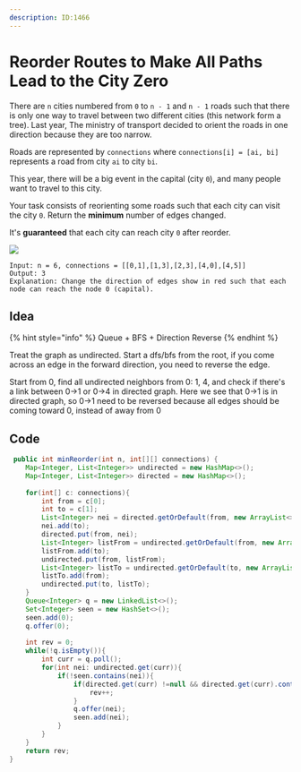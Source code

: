 ```yaml
---
description: ID:1466
---
```


# Reorder Routes to Make All Paths Lead to the City Zero

There are `n` cities numbered from `0` to `n - 1` and `n - 1` roads such that there is only one way to travel between two different cities (this network form a tree). Last year, The ministry of transport decided to orient the roads in one direction because they are too narrow.

Roads are represented by `connections` where `connections[i] = [ai, bi]` represents a road from city `ai` to city `bi`.

This year, there will be a big event in the capital (city `0`), and many people want to travel to this city.

Your task consists of reorienting some roads such that each city can visit the city `0`. Return the **minimum** number of edges changed.

It's **guaranteed** that each city can reach city `0` after reorder.

![](https://assets.leetcode.com/uploads/2020/05/13/sample\_1\_1819.png)

```
Input: n = 6, connections = [[0,1],[1,3],[2,3],[4,0],[4,5]]
Output: 3
Explanation: Change the direction of edges show in red such that each node can reach the node 0 (capital).
```

## Idea

{% hint style="info" %}
Queue + BFS + Direction Reverse
{% endhint %}

Treat the graph as undirected. Start a dfs/bfs from the root, if you come across an edge in the forward direction, you need to reverse the edge.

Start from 0, find all undirected neighbors from 0: 1, 4, and check if there's a link between 0->1 or 0->4 in directed graph. Here we see that 0->1 is in directed graph, so 0->1 need to be reversed because all edges should be coming toward 0, instead of away from 0

## Code

```java
 public int minReorder(int n, int[][] connections) {
    Map<Integer, List<Integer>> undirected = new HashMap<>();
    Map<Integer, List<Integer>> directed = new HashMap<>();
        
    for(int[] c: connections){
        int from = c[0];
        int to = c[1];
        List<Integer> nei = directed.getOrDefault(from, new ArrayList<>());
        nei.add(to);
        directed.put(from, nei);
        List<Integer> listFrom = undirected.getOrDefault(from, new ArrayList<>());
        listFrom.add(to);
        undirected.put(from, listFrom);
        List<Integer> listTo = undirected.getOrDefault(to, new ArrayList<>());
        listTo.add(from);
        undirected.put(to, listTo); 
    }
    Queue<Integer> q = new LinkedList<>();
    Set<Integer> seen = new HashSet<>();
    seen.add(0);
    q.offer(0);
        
    int rev = 0;
    while(!q.isEmpty()){
        int curr = q.poll();
        for(int nei: undirected.get(curr)){
            if(!seen.contains(nei)){
                if(directed.get(curr) !=null && directed.get(curr).contains(nei)){
                    rev++;
                }
                q.offer(nei);
                seen.add(nei);
            }
        }
    }
    return rev;
}
```

